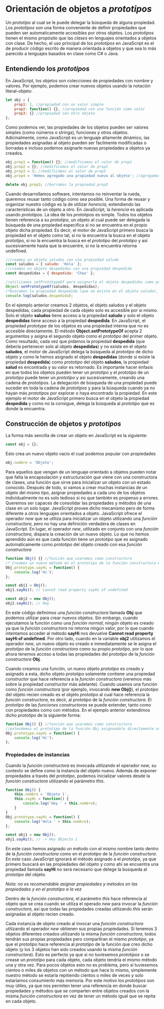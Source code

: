 # Orientación de objetos a *prototipos*

Un *prototipo* al cual se le puede delegar la búsqueda de alguna propiedad. Los *prototipos* son una forma conveniente de definir propiedades que pueden ser automaticamente accesibles por otros objetos. Los *prototipos* tienen el mismo propósito que las *clases* en lenguajes orientados a objetos con clase. De hecho, el uso principal de los *prototipos* en JavaScript es el de producir código escrito de manera orientada a objetos y que sea lo más parecido a lenguajes basados en clase como C# o Java.

## Entendiendo los *prototipos*

En JavaScript, los objetos son colecciones de propiedades con nombre y valores. Por ejemplo, podemos crear nuevos objetos usando la notación literal-objeto:

```js
let obj = {
    prop1: 1, //propiedad con un valor simple
    prop2: function() {}, //propiedad con una función como valor
    prop3: {} //propiedad con otro objeto
};
```

Como podemos ver, las propiedades de los objetos pueden ser valores simples (como números o strings), funciones y otros objetos. Adicinalmente, como JavaScript es un lenguaje altamente dinámico, las propiedades asignadas al objeto pueden ser facilmente modificadas o borradas e incluso podemos asignarle nuevas propiedades a objetos ya creados.

```js
obj.prop1 = function() {}; //modificamos el valor de prop1
obj.prop2 = {}; //modificamos el valor de prop2
obj.prop3 = 3; //modificamos el valor de prop3
obj.prop4 = 'Hemos agregado una propiedad nueva al objeto'; //agregamos una propiedad al objeto

delete obj.prop3; //borramos la propiedad prop3
```

Cuando desarrollamos software, intentamos no reinventar la rueda, queremos reusar tanto código como sea posible. Una forma de reusar y organizar nuestro código es la de utilizar *herencia*, extendiendo las características de un objeto a otro. En JavaScript, la *herencia* es aplicada usando  *prototipos*.
La idea de los *prototipos* es simple. Todos los objetos tienen referencia a su *prototipo*, un objeto al cual puede ser delegada la búsqueda de una propiedad especifica si no se encuentra en el propio objeto dicha propiedad. Es decir, el motor de JavaScript primero busca la propiedad en el objeto como tal, si no la encuentra la busca en el objeto *prototipo*, si no la encuentra la busca en el *prototipo* del *prototipo* y así sucesivamente hasta que la encuentre, si no la encuentra retorna undefined.

```js
//creamos un objeto saludos con una propiedad saludo
const saludos = { saludo: 'Hola' };
//creamos un objeto despedidas con una propiedad despedida
const despedidas = { despedida: 'Chao' };

//utilizamos setPrototypeOf para asignarle el objeto despedidas como prototipo al objeto saludos
Object.setPrototypeOf(saludos, despedidas);
/*buscamos la propiedad despedida (que no existe en el objeto saludo), pero como si existe en el prototipo (el objeto despedidas), es encontrada y retornada*/
console.log(saludos.despedida);
```

En el ejemplo anterior creamos 2 objetos, el objeto saludos y el objeto despedidas, cada propiedad de cada objeto solo es accesible por si mismo. Solo el objeto **saludos** tiene acceso a la propiedad **saludo** y solo el objeto **despedidas** tiene acceso a la propiedad **despedida**.
En JavaScript, el propiedad *prototype* de los objetos es una propiedad interna que no es accesible directamente. El método **Object.setPrototypeOf** acepta 2 argumentos y asigna el segundo objeto como el *prototipo* del primer objeto. Como resultado, cada vez que pidamos la propiedad **despedida** (que debería pertenecer solo al objeto **despedidas**) y no existe en el objeto **saludos**, el motor de JavaScript delega la búsqueda al *prototipo* de dicho objeto y como le hemos asignado el objeto **despedidas** (donde si existe la propiedad **despedida**) como *prototipo* del objeto **saludos**, la propiedad **salud** es encontrada y su valor es retornado.
Es importante hacer énfasis en que todos los objetos pueden tener un *prototipo* y el *prototipo* de un *prototipo* puede tener un *prototipo* y así sucesivamente, creando una cadena de *prototipos*. La delegación de búsqueda de una propiedad puede suceder en toda la cadena de *prototipos* y para la búsqueda cuando ya no hayan más *prototipos* por explorar o haya encontrado la propiedad. En este ejemplo el motor de JavaScript primero busca en el objeto la propiedad **despedida** y como no la consigue, delega la búsqueda al *prototipo* que es donde la encuentra.

## Construcción de objetos y *prototipos*

La forma más sencilla de crear un objeto en JavaScript es la siguiente:

```js
const obj = {};
```

Esto crea un nuevo objeto vacío el cual podemos popular con propiedades

```js
obj.nombre = 'Objeto';
```

Para aquellos que vengan de un lenguaje orientado a objetos pueden notar que falta la encapsulación y estructuración que viene con una constructora de clases, una función que sirve para inicializar un objeto con un estado conocido. Después de todo, si vamos a crear muchas instancias de un objeto del mismo tipo, asignar propiedades a cada uno de los objetos individualmente no es solo tedioso si no que también es propenso a errores. Queremos ser capaces de consolidar las propiedades y métodos de una clase en un solo lugar.
JavaScript provee dicho mecanismo pero de forma diferente a otros lenguajes orientados a objeto. JavaScript ofrece el operador *new* que se utiliza para inicializar un objeto utilizando una *función constructora*, pero no hay una definición verdadera de clases en JavaScript. En lugar, el operador *new*, utilizado en conjunto con una *función constructora*, dispara la creación de un nuevo objeto.
Lo que no hemos aprendido aún es que cada función tiene un *prototipo* que es asignado automaticamente como *prototipo* del objeto creado con esa *función constructora*

```js
function Obj() {} //función que usaremos como constructora
/* Creamos un nuevo método en el prototipo de la función constructora Obj, todos los objetos creados con dicha función compartirán el mismo prototipo y tendrán acceso a este método. */
Obj.prototype.sayHi = function() {
    console.log('Hi');
};

const obj1 = Obj();
obj1.sayHi(); // Cannot read property sayHi of undefined

const obj2 = new Obj();
obj2.sayHi(); // Hey
```

En este código definimos una *función constructora* llamada **Obj** que podemos utilizar para crear nuevos objetos. Sin embargo, cuando ejecutamos la función como una *función normal*, ningún objeto es creado ya que la *función constructora* no retorna ningún valor, por lo que cuando intentamos acceder al método **sayHi** nos devuelve **Cannot read property sayHi of undefined**. Por otro lado, cuando en la variable **obj2** utilizamos el operador *new*, un nuevo objeto es creado e inmediatamente se le asigna el *prototipo* de la *función constructora* como su propio *prototipo*, por lo que ahora tenemos acceso a todas las propiedades del *prototipo* de la *función constructora* **Obj**.

Cuando creamos una función, un nuevo objeto *prototipo* es creado y asignado a esta, dicho objeto *prototipo* solamente contiene una propiedad *constructor* que hace referencia a la *función constructora* (veremos más sobre la propiedad *constructor* más adelante).
Cuando usamos una función como *función constructora* (por ejemplo, invocando **new Obj()**), el *prototipo* del objeto recien creado es el objeto *prototipo* al cual hace referencia la *función constructora*, es decir, al *prototipo* de la *función constructora*.
El *prototipo* de las *funciones constructoras* se puede extender, tanto como con propiedades como con métodos. En el ejemplo anterior extendimos dicho *prototipo* de la siguiente forma:

```js
function Obj() {} //función que usaremos como constructora
//extendemos el prototipo de la función Obj asignandole directamente una propiedad y un valor.
Obj.prototype.sayHi = function() {
    console.log('Hi');
};
```

### Propiedades de instancias

Cuando la *función constructora* es invocada utilizando el operador *new*, su contexto se define como la instancia del objeto nuevo. Además de exponer propiedades a través del *prototipo*, podemos inicializar valores desde la *función constructora* utilizando el parámetro *this*.

```js
function Obj() {
    this.nombre = 'Objeto 1',
    this.sayHi = function() {
        console.log('Hey ' + this.nombre);
    }
}
Obj.prototype.sayHi = function() {
    console.log('Hola ' + this.nombre);
};

const obj1 = new Obj();
obj1.sayHi(); // -> Hey Objecto 1
```

En este caso hemos asignado un método con el mismo nombre tanto dentro de la *función constructora* como en el *prototipo* de la *función constructora*. En este caso JavaScript ignorará el método asignado a el *prototipo*, ya que primero buscará en las propiedades del objeto y como ahí se encuentra una propiedad llamada **sayHi** no será necesario que delege la busqueda al *prototipo* del objeto.

*Nota: no es recomendable asignar propiedades y métodos en las propiedades y en el prototipo a la vez*

Dentro de la *función constructora*, el parámetro *this* hace referencia al objeto que se crea cuando se utiliza el operado *new* para invocar la *función constructora*, así que todas las propiedades creadas utilizando *this* serán asignadas al objeto recien creado.

Cada instancia de objeto creado al invocar una *función constructora* utilizando el operador *new* obtienen sus propias propiedades. Si tenemos 3 objetos diferentes creados utilizando la misma *función constructora*, todos tendrán sus propias propiedades pero compartiran el mismo *prototipo*, ya que el *prototipo* hace referencia al *prototipo* de la función que creo dicho objeto (y los 3 objetos han sido creados usando la misma *función constructora*). Esto es perfecto ya que si no tuviesemos *prototipos* o se crease un *prototipo* para cada objeto, cada objeto tendría el mismo método una y otra vez. Para pocos objetos esto no es problema, pero si tuviesemos cientos o miles de objetos con un método que hace lo mismo, simplemente nuestro método se estaría repitiendo cientos o miles de veces y solo estaríamos consumiento más memoria. Por este motivo los *prototipos* son muy útiles, ya que nos permiten tener una referencia en donde buscar propiedades y métodos que se comparten entre objetos creados con la misma *función constructora* en vez de tener un método igual que se repita en cada objeto.

